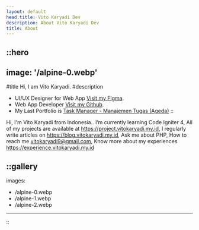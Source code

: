 ```yaml
---
layout: default
head.title: Vito Karyadi Dev
description: About Vito Karyadi Dev
title: About
---
```


::hero
---
image: '/alpine-0.webp'
---
#title
Hi, I am Vito Karyadi.
#description
- UI/UX Designer for Web App [Visit my Figma](https://www.figma.com/@vitokaryadi).
- Web App Developer [Visit my Github](https://github.com/VitoKaryadi).
- My Last Portfolio is [Task Manager - Manajemen Tugas (Ageda)](https://github.com/VitoKaryadi/task-manager)
::

Hi, I'm Vito Karyadi from Indonesia.. I’m currently learning Code Igniter 4, All of my projects are available at https://project.vitokaryadi.my.id, I regularly write articles on https://blog.vitokaryadi.my.id, Ask me about PHP, How to reach me vitokaryadi9@gmail.com, Know more about my experiences https://experience.vitokaryadi.my.id  

::gallery
---
images:
  - /alpine-0.webp
  - /alpine-1.webp
  - /alpine-2.webp
---
::
